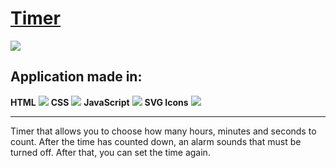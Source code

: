 # [Timer](https://yakuza16.github.io/Timer/ "Timer")

![](https://cdn3.iconfinder.com/data/icons/minimalisticons/28/notification-bell-2-256.png)

## Application made in:

**HTML**   ![](https://cdn4.iconfinder.com/data/icons/social-media-logos-6/512/96-html5-48.png)   **CSS**   ![](https://cdn3.iconfinder.com/data/icons/social-media-logos-flat-colorful-1/2048/5351_-_CSS3-64.png)   **JavaScript**   ![](https://cdn2.iconfinder.com/data/icons/designer-skills/128/code-programming-javascript-software-develop-command-language-64.png)   **SVG Icons**   ![](https://cdn3.iconfinder.com/data/icons/cad-database-presentation-spreadsheet-vector-fil-2/512/28-48.png)

------------

Timer that allows you to choose how many hours, minutes and seconds to count. After the time has counted down, an alarm sounds that must be turned off. After that, you can set the time again.

